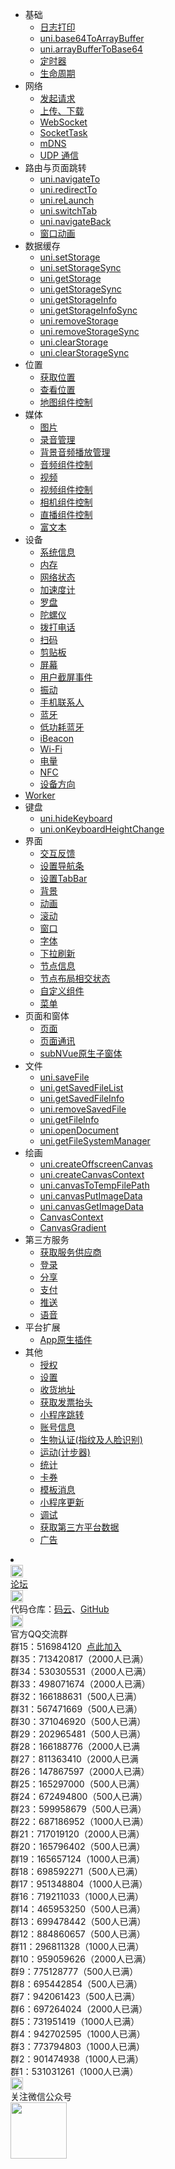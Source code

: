 * 基础
  * [日志打印](api/log.md)
  * [uni.base64ToArrayBuffer](api/base64ToArrayBuffer?id=base64toarraybuffer)
  * [uni.arrayBufferToBase64](api/arrayBufferToBase64?id=arraybuffertobase64)
  * [定时器](api/timer.md)
  * [生命周期](api/lifetime.md)
* 网络
  * [发起请求](api/request/request.md)
  * [上传、下载](api/request/network-file.md)
  * [WebSocket](api/request/websocket.md)
  * [SocketTask](api/request/socket-task.md)
  * [mDNS](api/request/mDNS.md)
  * [UDP 通信](api/request/UDP.md)
* 路由与页面跳转
  * [uni.navigateTo](/api/router?id=navigateto)
  * [uni.redirectTo](/api/router?id=redirectto)
  * [uni.reLaunch](/api/router?id=relaunch)
  * [uni.switchTab](/api/router?id=switchtab)
  * [uni.navigateBack](/api/router?id=navigateback)
  * [窗口动画](/api/router?id=animation)
* 数据缓存
  * [uni.setStorage](/api/storage/storage?id=setstorage)
  * [uni.setStorageSync](/api/storage/storage?id=setStorageSync)
  * [uni.getStorage](/api/storage/storage?id=getStorage)
  * [uni.getStorageSync](/api/storage/storage?id=getStorageSync)
  * [uni.getStorageInfo](/api/storage/storage?id=getStorageInfo)
  * [uni.getStorageInfoSync](/api/storage/storage?id=getStorageInfoSync)
  * [uni.removeStorage](/api/storage/storage?id=removeStorage)
  * [uni.removeStorageSync](/api/storage/storage?id=removeStorageSync)
  * [uni.clearStorage](/api/storage/storage?id=clearStorage)
  * [uni.clearStorageSync](/api/storage/storage?id=clearstoragesync)
* 位置
  * [获取位置](api/location/location.md)
  * [查看位置](api/location/open-location.md)
  * [地图组件控制](api/location/map.md)
* 媒体
  * [图片](api/media/image.md)
  * [录音管理](api/media/record-manager.md)
  * [背景音频播放管理](api/media/background-audio-manager.md)
  * [音频组件控制](api/media/audio-context.md)
  * [视频](api/media/video.md)
  * [视频组件控制](api/media/video-context.md)
  * [相机组件控制](api/media/camera-context.md)
  * [直播组件控制](api/media/live-player-context.md)
  * [富文本](api/media/editor-context.md)
* 设备
  * [系统信息](api/system/info.md)
  * [内存](api/system/memory.md)
  * [网络状态](api/system/network.md)
  * [加速度计](api/system/accelerometer.md)
  * [罗盘](api/system/compass.md)
  * [陀螺仪](api/system/gyroscope.md)
  * [拨打电话](api/system/phone.md)
  * [扫码](api/system/barcode.md)
  * [剪贴板](api/system/clipboard.md)
  * [屏幕](api/system/brightness.md)
  * [用户截屏事件](api/system/capture-screen.md)
  * [振动](api/system/vibrate.md)
  * [手机联系人](api/system/contact.md)
  * [蓝牙](api/system/bluetooth.md)
  * [低功耗蓝牙](api/system/ble.md)
  * [iBeacon](api/system/ibeacon.md)
  * [Wi-Fi](api/system/wifi.md)
  * [电量](api/system/batteryInfo.md)
  * [NFC](api/system/nfc.md)
  * [设备方向](api/system/deviceMotion.md)
* [Worker](api/worder.md)
* 键盘
  * [uni.hideKeyboard](/api/key?id=hidekeyboard)
  * [uni.onKeyboardHeightChange](/api/key?id=onkeyboardheightchange)
* 界面
  * [交互反馈](api/ui/prompt.md)
  * [设置导航条](api/ui/navigationbar.md)
  * [设置TabBar](api/ui/tabbar.md)
  * [背景](api/ui/bgcolor.md)
  * [动画](api/ui/animation?id=unicreateanimationobject)
  * [滚动](api/ui/scroll)
  * [窗口](api/ui/window.md)
  * [字体](api/ui/font.md)
  * [下拉刷新](api/ui/pulldown.md)
  * [节点信息](api/ui/nodes-info.md)
  * [节点布局相交状态](api/ui/intersection-observer.md)
  * [自定义组件](api/ui/nextTick.md)
  * [菜单](api/ui/menuButton.md)
* 页面和窗体
  * [页面](api/window/window.md)
  * [页面通讯](api/window/communication.md) 
  * [subNVue原生子窗体](api/window/subNVues.md)
* 文件
  * [uni.saveFile](/api/file/file?id=savefile)
  * [uni.getSavedFileList](/api/file/file?id=getSavedFileList)
  * [uni.getSavedFileInfo](/api/file/file?id=getSavedFileInfo)
  * [uni.removeSavedFile](/api/file/file?id=removeSavedFile)
  * [uni.getFileInfo](/api/file/file?id=getFileInfo)
  * [uni.openDocument](/api/file/file?id=openDocument)
  * [uni.getFileSystemManager](/api/file/getFileSystemManager)
* 绘画
	* [uni.createOffscreenCanvas](api/canvas/createOffscreenCanvas.md)
	* [uni.createCanvasContext](api/canvas/createCanvasContext.md)
	* [uni.canvasToTempFilePath](api/canvas/canvasToTempFilePath.md)
	* [uni.canvasPutImageData](api/canvas/canvasPutImageData.md)
	* [uni.canvasGetImageData](api/canvas/canvasGetImageData.md)
	* [CanvasContext](api/canvas/CanvasContext.md)
	* [CanvasGradient](api/canvas/CanvasGradient.md)
* 第三方服务
  * [获取服务供应商](api/plugins/provider.md)
  * [登录](api/plugins/login.md)
  * [分享](api/plugins/share.md)
  * [支付](api/plugins/payment.md)
  * [推送](api/plugins/push.md)
  * [语音](api/plugins/voice.md)
* 平台扩展
  * [App原生插件](api/extend/native-plugin.md)
* 其他
  * [授权](api/other/authorize.md)
  * [设置](api/other/setting.md)
  * [收货地址](api/other/choose-address.md)
  * [获取发票抬头](api/other/invoice-title.md)
  * [小程序跳转](api/other/open-miniprogram.md)
  * [账号信息](api/other/getAccountInfoSync.md)
  * [生物认证(指纹及人脸识别)](api/other/authentication.md)
  * [运动(计步器)](api/other/sport.md)
  * [统计](api/other/report.md)
  * [卡券](api/other/card.md)
  * [模板消息](api/other/template.md)
  * [小程序更新](api/other/update.md)
  * [调试](api/other/set-enable-debug.md)
  * [获取第三方平台数据](api/other/get-extconfig.md)
  * [广告](api/other/advertisement.md)
<li></li>
<div class="contact-box">
  <a href="//ask.dcloud.net.cn/explore/" target="_blank" class="contact-item">
  	<img src="//img-cdn-qiniu.dcloud.net.cn/uniapp/doc/d@2x.png" width="20" height="20"/>
  	<div class="contact-smg">
  		<div>论坛</div>
  	</div>
  </a>
	<div class="contact-item">
		<img src="//img-cdn-qiniu.dcloud.net.cn/uniapp/doc/git-1.png" width="20" height="20"/>
		<div class="contact-smg">
			<div>
	      代码仓库：<a href="https://gitee.com/dcloud/uni-app" target="_blank">码云</a>、<a href="http://github.com/dcloudio/uni-app" target="_blank">GitHub</a>
	    </div>
		</div>
	</div>
	<div class="contact-item">
    <img src="//img-cdn-qiniu.dcloud.net.cn/uniapp/doc/qq@2x.png" width="20" height="20"/>
    <div class="contact-smg">
       <div>官方QQ交流群</div>
    <div>群15：516984120 &nbsp;<a target="_blank" href="//shang.qq.com/wpa/qunwpa?idkey=ee6c3c34931b6401bf3fbe23d443ab1ac3d2071461369e6115d4bf0b6a935705">点此加入</a></div>
		<div>群35：713420817（2000人已满）</div>
		<div>群34：530305531（2000人已满）</div>
		<div>群33：498071674（2000人已满）</div>
		<div>群32：166188631（500人已满）</div>
		<div>群31：567471669（500人已满）</div>
		<div>群30：371046920（500人已满）</div>
		<div>群29：202965481（500人已满）</div>
		<div>群28：166188776（2000人已满 </div>
		<div>群27：811363410（2000人已满 </div>
		<div>群26：147867597（2000人已满）</div>
		<div>群25：165297000（500人已满）</div>
		<div>群24：672494800（500人已满）</div>
		<div>群23：599958679（500人已满）</div>
		<div>群22：687186952（1000人已满）</div>
		<div>群21：717019120（2000人已满）</div>
		<div>群20：165796402（500人已满）</div>
		<div>群19：165657124（1000人已满）</div>
		<div>群18：698592271（500人已满）</div>
		<div>群17：951348804（1000人已满）</div>
		<div>群16：719211033（1000人已满）</div>
		<!-- <div>群15：516984120（2000人已满）</div> -->
		<div>群14：465953250（500人已满）</div>
		<div>群13：699478442（500人已满）</div>
		<div>群12：884860657（500人已满）</div>
		<div>群11：296811328（1000人已满）</div>
		<div>群10：959059626（2000人已满）</div>
		<div>群9：775128777（500人已满）</div>
		<div>群8：695442854（500人已满）</div>
		<div>群7：942061423（500人已满）</div>
		<div>群6：697264024（2000人已满）</div>
		<div>群5：731951419（1000人已满）</div>
		<div>群4：942702595（1000人已满）</div>
		<div>群3：773794803（1000人已满） </div>
		<div>群2：901474938（1000人已满） </div>
		<div>群1：531031261（1000人已满）</div>
    </div>
  </div>
  <div class="contact-item">
  	<img src="//img-cdn-qiniu.dcloud.net.cn/uniapp/doc/weixin@2x.png" width="20" height="20"/>
  	<div class="contact-smg">
  		<div>关注微信公众号</div>
  		<img src="https://img-cdn-qiniu.dcloud.net.cn/uniapp/doc/weixin.jpg" width="90" height="90"/>
  	</div>
  </div>
</div>